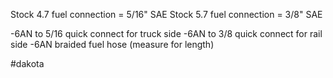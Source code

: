 Stock 4.7 fuel connection = 5/16" SAE
Stock 5.7 fuel connection = 3/8" SAE

-6AN to 5/16 quick connect for truck side
-6AN to 3/8 quick connect for rail side
-6AN braided fuel hose (measure for length)

#dakota 